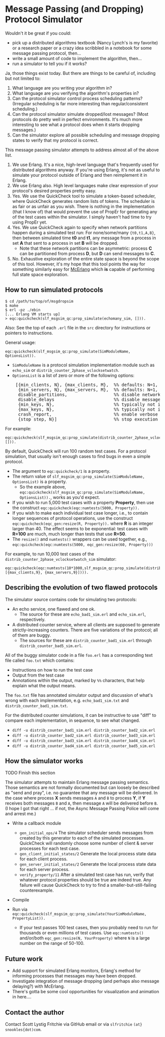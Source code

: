 Message Passing (and Dropping) Protocol Simulator
=================================================

Wouldn't it be great if you could:

* pick up a distributed algorithms textbook (Nancy Lynch's is my
  favorite) or a research paper or a crazy idea scribbled in a notebook
  for some message passing protocol, then...
* write a small amount of code to implement the algorithm, then...
* run a simulator to tell you if it works?

Ja, those things exist today.  But there are things to be careful of,
including but not limited to:

1. What language are you writing your algorithm in?
2. What language are you verifying the algorithm's properties in?
3. Can the protocol simulator control process scheduling patterns?
   (Irregular scheduling is far more interesting than
   regular/consistent scheduling.)
4. Can the protocol simulator simulate dropped/lost messages?
   (Most protocols do pretty well in perfect environments.  It's much
   more interesting to see what a protocol does when it starts
   dropping messages.)
5. Can the simulator explore all possible scheduling and message
   dropping states to verify that my protocol is correct.

This message passing simulator attempts to address almost all of the
above list.

1. We use Erlang.  It's a nice, high-level language that's frequently
   used for distributed algorithms anyway.  If you're using Erlang,
   it's not as useful to simulate your protocol outside of Erlang and
   then reimplement it in Erlang.
2. We use Erlang also.  High level languages make clear expression of
   your protocol's desired properties pretty easy.
3. Yes.  We use the QuickCheck tool to simulate a token-based
   scheduler, where QuickCheck generates random lists of tokens.  The
   scheduler is as fair or as unfair as you wish.
   There is nothing in the implementation (that I know of) that would
   prevent the use of PropEr for generating any of the test cases
   within the simulator.  I simply haven't had time to try using
   PropEr yet.
4. Yes.  We use QuickCheck again to specify when network partitions
   happen during a simulated test run: For none/some/many `{t0,t1,A,B}`,
   then between simulated time **t0** and **t1**, any message from a process
   in set **A** that sent to a process in set **B** will be dropped.
   * Note that these network partitions can be asymmetric: process
   **C** can be partitioned from process **D**, but **D** can send
   messages to **C**.
5. No.  Exhaustive exploration of the entire state space is beyond the
   scope of this tool.  However, it's my hope that this tool points
   the way for something similarly easy for
   [McErlang](https://babel.ls.fi.upm.es/trac/McErlang/) which **is**
   capable of performing full state space exploration.

How to run simulated protocols
------------------------------

    $ cd /path/to/top/of/msgdropsim
    $ make
    $ erl -pz ./ebin
    [... Erlang VM starts up]
    > eqc:quickcheck(slf_msgsim_qc:prop_simulate(echomany_sim, [])).

Also: See the top of each `.erl` file in the `src` directory for
instructions or pointers to instructions.

General usage:

    eqc:quickcheck(slf_msgsim_qc:prop_simulate(SimModuleName, OptionsList)).

* `SimModuleName` is a protocol simulation implementation
module such as `echo_sim` or `distrib_counter_2phase_vclocksetwatch`.
* `OptionsList` is a list of zero or more of the following options:
<pre>
    [{min_clients, N}, {max_clients, M},  %% defaults: N=1, M=9
     {min_servers, N}, {max_servers, M},  %% defaults: N=1, M=9
     disable_partitions,                  %% disable network partitions
     disable_delays                       %% disable message delays
     {min_keys, N},                       %% typically not implemented
     {max_keys, N},                       %% typically not implemented
     crash_report,                        %% enable verbose report upon crash
     {stop_step, N}]                      %% stop execution at step N
</pre>

For example:

    eqc:quickcheck(slf_msgsim_qc:prop_simulate(distrib_counter_2phase_vclocksetwatch_sim, [])).

By default, QuickCheck will run 100 random test cases.  For a protocol
simulation, that usually isn't enough cases to find bugs in even a
simple protocol.

* The argument to `eqc:quickcheck/1` is a property.
* The return value of `slf_msgsim_qc:prop_simulate(SimModuleName, OptionsList)`
  is a property.
  * So the example above,
    `eqc:quickcheck(slf_msgsim_qc:prop_simulate(SimModuleName,
    OptionsList)).`, works as you'd expect.
* If you wish to run 5,000 test cases with a property **Property**, then
  use the construct `eqc:quickcheck(eqc:numtests(5000, Property)).`
* If you wish to make each individual test case longer, i.e., to
  contain longer sequences of protocol operations, use the construct
  `eqc:quickcheck(eqc_gen:resize(R, Property)).` where **R** is an integer
  larger than 40.  The effect seems to be exponential: test cases with
  **R=100** are much, much longer than tests that use **R=50**.
* The `resize()` and `numtests()` wrappers can be used together, e.g.,
  `eqc:quickcheck(eqc:numtests(5000, eqc_gen:resize(60, Property)))`

For example, to run 10,000 test cases of the
`distrib_counter_2phase_vclocksetwatch_sim` simulator:

    eqc:quickcheck(eqc:numtests(10*1000,slf_msgsim_qc:prop_simulate(distrib_counter_2phase_vclocksetwatch_sim, [{max_clients,9}, {max_servers,9}]))).


Describing the evolution of two flawed protocols
------------------------------------------------

The simulator source contains code for simulating two protocols:

* An echo service, one flawed and one ok.
  * The source for these are `echo_bad1_sim.erl` and `echo_sim.erl`,
    respectively.
* A distributed counter service, where all clients are supposed to
  generate strictly-increasing counters.  There are five variations of
  the protocol; all of them are buggy.
  * The sources for these are `distrib_counter_bad1_sim.erl` through
    `distrib_counter_bad5_sim.erl`.

All of the buggy simulator code in a file `foo.erl` has a
corresponding text file called `foo.txt` which contains:

* Instructions on how to run the test case
* Output from the test case
* Annotations within the output, marked by `%%` characters, that help
  explain what the output means.

The `foo.txt` file has annotated
simulator output and discussion of what's wrong with each
implementation, e.g. `echo_bad1_sim.txt` and
`distrib_counter_bad1_sim.txt`.

For the distributed counter simulations, it can be instructive to use
"diff" to compare each implementation, in sequence, to see what
changed.

* `diff -u distrib_counter_bad1_sim.erl distrib_counter_bad2_sim.erl`
* `diff -u distrib_counter_bad2_sim.erl distrib_counter_bad3_sim.erl`
* `diff -u distrib_counter_bad3_sim.erl distrib_counter_bad4_sim.erl`
* `diff -u distrib_counter_bad4_sim.erl distrib_counter_bad5_sim.erl`

How the simulator works
-----------------------

TODO Finish this section

The simulator attempts to maintain Erlang message passing semantics.
Those semantics are not formally documented but can loosely be
described as "send and pray", i.e. no guarantee that any message will
be delivered.  In the case where process **X** sends messages `A` and
`B` to process **Y**, if **Y** receives both messages `B` and `A`,
then message `A` will be delivered before `B`.  (I hope I got that
right ... if not, the Async Message Passing Police will come and
arrest me.)

* Write a callback module
  * `gen_initial_ops/4` The simulator scheduler sends messages from
     created by this generator to each of the simulated processes.
     QuickCheck will randomly choose some number of client & server
     processes for each test case.
  * `gen_client_initial_states/2`
     Generate the local process state data for each client process.
  * `gen_server_initial_states/2`
     Generate the local process state data for each server process.
  * `verify_property/11`
     After a simulated test case has run, verify that whatever protocol
     properties should be true are indeed true.  Any failure will cause
     QuickCheck to try to find a smaller-but-still-failing
     counterexample.
* Compile
* Run via `eqc:quickcheck(slf_msgsim_qc:prop_simulate(YourSimModuleName, PropertyList)).`

  * If your test passes 100 test cases, then you probably need to run
    for thousands or even millions of test cases.  Use
    `eqc:numtests()` and/or/both `eqc_gen:resize(N, YourProperty)`
    where `N` is a large number on the range of 50-100.

Future work
-----------

* Add support for simulated Erlang monitors, Erlang's method for
  informing processes that messages may have been dropped.
* Investigate integration of message dropping (and perhaps also
  message delaying?) with McErlang.
* There's gotta be some cool opportunities for visualization and
  animation in here....

Contact the author
------------------

Contact Scott Lystig Fritchie via GitHub email or via `slfritchie`
`(at}` `snookles{dot)com`.

